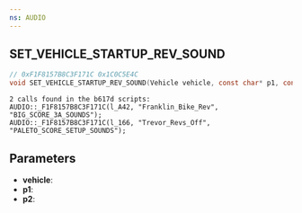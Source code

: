 ```yaml
---
ns: AUDIO
---
```

## SET_VEHICLE_STARTUP_REV_SOUND

```c
// 0xF1F8157B8C3F171C 0x1C0C5E4C
void SET_VEHICLE_STARTUP_REV_SOUND(Vehicle vehicle, const char* p1, const char* p2);
```

```
2 calls found in the b617d scripts:  
AUDIO::_F1F8157B8C3F171C(l_A42, "Franklin_Bike_Rev", "BIG_SCORE_3A_SOUNDS");  
AUDIO::_F1F8157B8C3F171C(l_166, "Trevor_Revs_Off", "PALETO_SCORE_SETUP_SOUNDS");

```

## Parameters
* **vehicle**: 
* **p1**: 
* **p2**: 

